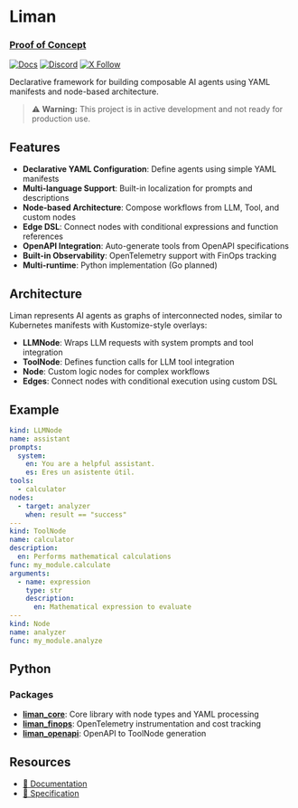 # Liman

### [Proof of Concept](https://www.liman-ai.dev/docs/poc)

[![Docs](https://img.shields.io/badge/docs-read-brightgreen?logo=nextdotjs)](https://liman-ai.vercel.app/docs/poc)
[![Discord](https://dcbadge.limes.pink/api/server/https://discord.gg/rmucxEzSyY?compact=true&style=flat)](https://discord.gg/rmucxEzSyY) [![X Follow](https://img.shields.io/twitter/follow/liman_ai?style=social)](https://x.com/liman_ai)

Declarative framework for building composable AI agents using YAML manifests and node-based architecture.

> ⚠️ **Warning:** This project is in active development and not ready for production use.

## Features

- **Declarative YAML Configuration**: Define agents using simple YAML manifests
- **Multi-language Support**: Built-in localization for prompts and descriptions
- **Node-based Architecture**: Compose workflows from LLM, Tool, and custom nodes
- **Edge DSL**: Connect nodes with conditional expressions and function references
- **OpenAPI Integration**: Auto-generate tools from OpenAPI specifications
- **Built-in Observability**: OpenTelemetry support with FinOps tracking
- **Multi-runtime**: Python implementation (Go planned)

## Architecture

Liman represents AI agents as graphs of interconnected nodes, similar to Kubernetes manifests with Kustomize-style overlays:

- **LLMNode**: Wraps LLM requests with system prompts and tool integration
- **ToolNode**: Defines function calls for LLM tool integration
- **Node**: Custom logic nodes for complex workflows
- **Edges**: Connect nodes with conditional execution using custom DSL

## Example

```yaml
kind: LLMNode
name: assistant
prompts:
  system:
    en: You are a helpful assistant.
    es: Eres un asistente útil.
tools:
  - calculator
nodes:
  - target: analyzer
    when: result == "success"
---
kind: ToolNode
name: calculator
description:
  en: Performs mathematical calculations
func: my_module.calculate
arguments:
  - name: expression
    type: str
    description:
      en: Mathematical expression to evaluate
---
kind: Node
name: analyzer
func: my_module.analyze
```

## Python

### Packages

- [**liman_core**](python/packages/liman_core): Core library with node types and YAML processing
- [**liman_finops**](python/packages/liman_finops): OpenTelemetry instrumentation and cost tracking
- [**liman_openapi**](python/packages/liman_openapi): OpenAPI to ToolNode generation

## Resources

- [📖 Documentation](https://liman-ai.vercel.app/docs/poc)
- [🔧 Specification](https://liman-ai.vercel.app/docs/specification/node)
